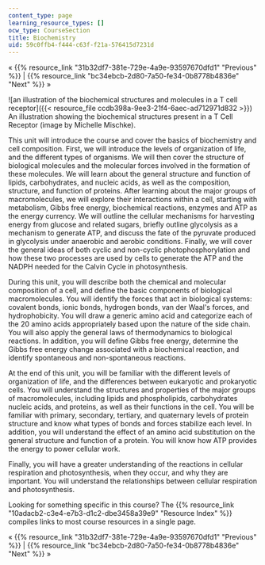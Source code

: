 ```yaml
---
content_type: page
learning_resource_types: []
ocw_type: CourseSection
title: Biochemistry
uid: 59c0ffb4-f444-c63f-f21a-576415d7231d
---
```


« {{% resource_link "31b32df7-381e-729e-4a9e-93597670dfd1" "Previous" %}} | {{% resource_link "bc34ebcb-2d80-7a50-fe34-0b8778b4836e" "Next" %}} »

![an illustration of the biochemical structures and molecules in a T cell receptor]({{< resource_file ccdb398a-9ee3-21f4-6aec-ad712971d832 >}})  
An illustration showing the biochemical structures present in a T Cell Receptor (image by Michelle Mischke).

This unit will introduce the course and cover the basics of biochemistry and cell composition. First, we will introduce the levels of organization of life, and the different types of organisms. We will then cover the structure of biological molecules and the molecular forces involved in the formation of these molecules. We will learn about the general structure and function of lipids, carbohydrates, and nucleic acids, as well as the composition, structure, and function of proteins. After learning about the major groups of macromolecules, we will explore their interactions within a cell, starting with metabolism, Gibbs free energy, biochemical reactions, enzymes and ATP as the energy currency. We will outline the cellular mechanisms for harvesting energy from glucose and related sugars, briefly outline glycolysis as a mechanism to generate ATP, and discuss the fate of the pyruvate produced in glycolysis under anaerobic and aerobic conditions. Finally, we will cover the general ideas of both cyclic and non-cyclic photophosphorylation and how these two processes are used by cells to generate the ATP and the NADPH needed for the Calvin Cycle in photosynthesis.

During this unit, you will describe both the chemical and molecular composition of a cell, and define the basic components of biological macromolecules. You will identify the forces that act in biological systems: covalent bonds, ionic bonds, hydrogen bonds, van der Waal's forces, and hydrophobicity. You will draw a generic amino acid and categorize each of the 20 amino acids appropriately based upon the nature of the side chain. You will also apply the general laws of thermodynamics to biological reactions. In addition, you will define Gibbs free energy, determine the Gibbs free energy change associated with a biochemical reaction, and identify spontaneous and non-spontaneous reactions.

At the end of this unit, you will be familiar with the different levels of organization of life, and the differences between eukaryotic and prokaryotic cells. You will understand the structures and properties of the major groups of macromolecules, including lipids and phospholipids, carbohydrates nucleic acids, and proteins, as well as their functions in the cell. You will be familiar with primary, secondary, tertiary, and quaternary levels of protein structure and know what types of bonds and forces stabilize each level. In addition, you will understand the effect of an amino acid substitution on the general structure and function of a protein. You will know how ATP provides the energy to power cellular work.

Finally, you will have a greater understanding of the reactions in cellular respiration and photosynthesis, when they occur, and why they are important. You will understand the relationships between cellular respiration and photosynthesis.

Looking for something specific in this course? The {{% resource_link "10adacb2-c3e4-e7b3-d1c2-dbe3458a39e9" "Resource Index" %}} compiles links to most course resources in a single page.

« {{% resource_link "31b32df7-381e-729e-4a9e-93597670dfd1" "Previous" %}} | {{% resource_link "bc34ebcb-2d80-7a50-fe34-0b8778b4836e" "Next" %}} »